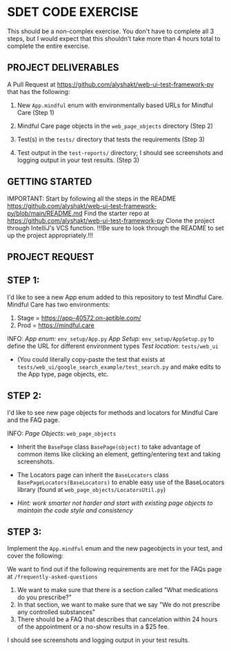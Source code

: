 SDET CODE EXERCISE
======================

This should be a non-complex exercise. You don't have to complete all 3 steps, but I would expect that this shouldn't
take more than 4 hours total to complete the entire exercise.

PROJECT DELIVERABLES
--------------------

A Pull Request at <https://github.com/alyshakt/web-ui-test-framework-py> that has the following:

1. New `App.mindful` enum with environmentally based URLs for Mindful Care (Step 1)

2. Mindful Care page objects in the `web_page_objects` directory (Step 2)

3. Test(s) in the `tests/` directory that tests the requirements (Step 3)

4. Test output in the `test-reports/` directory; I should see screenshots and logging output in your test results. (Step
    3)

GETTING STARTED
---------------
IMPORTANT: Start by following all the steps in the
README https://github.com/alyshakt/web-ui-test-framework-py/blob/main/README.md
Find the starter repo at <https://github.com/alyshakt/web-ui-test-framework-py>
Clone the project through IntelliJ's VCS function.
!!!Be sure to look through the README to set up the project appropriately.!!!

PROJECT REQUEST
---------------

STEP 1:
-----
I'd like to see a new App enum added to this repository to test Mindful Care. Mindful Care has two environments:

1. Stage = <https://app-40572.on-aptible.com/>
2. Prod = <https://mindful.care>

INFO:
*App enum:* `env_setup/App.py`
*App Setup:* `env_setup/AppSetup.py` to define the URL for different environment types
*Test location*: `tests/web_ui`

- (You could literally copy-paste the test that exists at `tests/web_ui/google_search_example/test_search.py` and make
  edits to the App type, page objects, etc.

STEP 2:
-----
I'd like to see new page objects for methods and locators for Mindful Care and the FAQ page.

INFO:
*Page Objects*: `web_page_objects`

- Inherit the `BasePage` class `BasePage(object)` to take advantage of common items like clicking an element,
  getting/entering text and taking screenshots.

- The Locators page can inherit the `BaseLocators` class `BasePageLocators(BaseLocators)` to enable easy use of the
  BaseLocators library (found at `web_page_objects/LocatorsUtil.py`)
- *Hint: work smarter not harder and start with existing page objects to maintain the code style and consistency*

STEP 3:
-----
Implement the `App.mindful` enum and the new pageobjects in your test, and cover the following:

We want to find out if the following requirements are met for the FAQs page at `/frequently-asked-questions`

1. We want to make sure that there is a section called "What medications do you prescribe?"
2. In that section, we want to make sure that we say "We do not prescribe any controlled substances"
3. There should be a FAQ that describes that cancelation within 24 hours of the appointment or a no-show results in a
   $25 fee.

I should see screenshots and logging output in your test results.
